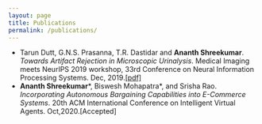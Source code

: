 ```yaml
---
layout: page
title: Publications
permalink: /publications/
---
```

* Tarun Dutt, G.N.S. Prasanna, T.R. Dastidar and <b>Ananth Shreekumar</b>. <i>Towards Artifact Rejection in Microscopic Urinalysis</i>. Medical Imaging meets NeurIPS 2019 workshop, 33rd Conference on Neural Information Processing Systems. Dec, 2019.<a target="_blank" rel="noopener noreferrer" href="{{ site.baseurl }}{{ site.url }}/assets/pdf/nips_openset.pdf">[pdf]</a>
* <b>Ananth Shreekumar</b>\*, Biswesh Mohapatra\*, and Srisha Rao. <i>Incorporating Autonomous Bargaining Capabilities into E-Commerce Systems</i>. 20th ACM International Conference on Intelligent Virtual Agents. Oct,2020.[Accepted]